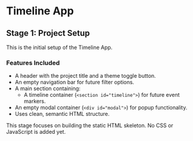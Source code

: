 # Timeline App

## Stage 1: Project Setup

This is the initial setup of the Timeline App.

### Features Included

- A header with the project title and a theme toggle button.
- An empty navigation bar for future filter options.
- A main section containing:
  - A timeline container (`<section id="timeline">`) for future event markers.
- An empty modal container (`<div id="modal">`) for popup functionality.
- Uses clean, semantic HTML structure.

This stage focuses on building the static HTML skeleton. No CSS or JavaScript is added yet.

